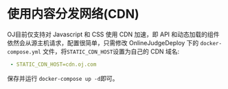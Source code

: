 # 使用内容分发网络(CDN)

OJ目前仅支持对 Javascript 和 CSS 使用 CDN 加速，即 API 和动态加载的组件依然会从源主机请求，配置很简单，只需修改 OnlineJudgeDeploy 下的 `docker-compose.yml` 文件，将`STATIC_CDN_HOST`设置为自己的 CDN 域名:

```yml
 - STATIC_CDN_HOST=cdn.oj.com
```

保存并运行 `docker-compose up -d`即可。